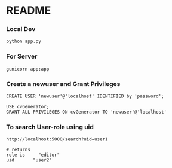 # README
### Local Dev
```
python app.py
```
### For Server
```
gunicorn app:app
```

### Create a newuser and Grant Privileges 
```SQLcommand
CREATE USER 'newuser'@'localhost' IDENTIFIED by 'password';

USE cvGenerator;
GRANT ALL PRIVILEGES ON cvGenerator TO 'newuser'@'localhost'
```

### To search User-role using uid
```
http://localhost:5000/search?uid=user1 

# returns 
role is 	"editor"
uid	      "user2"

```

